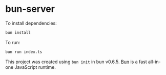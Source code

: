 # bun-server

To install dependencies:

```bash
bun install
```

To run:

```bash
bun run index.ts
```

This project was created using `bun init` in bun v0.6.5. [Bun](https://bun.sh) is a fast all-in-one JavaScript runtime.

